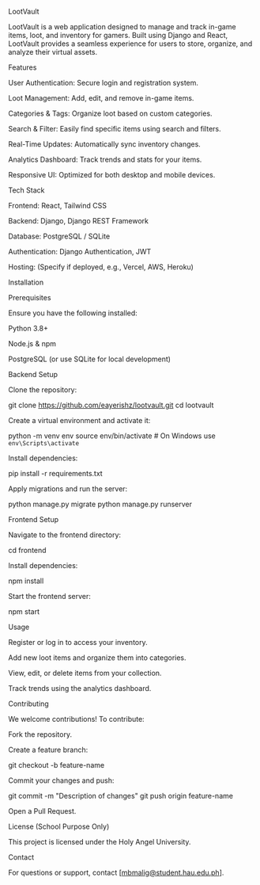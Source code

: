 LootVault

LootVault is a web application designed to manage and track in-game items, loot, and inventory for gamers. Built using Django and React, LootVault provides a seamless experience for users to store, organize, and analyze their virtual assets.

Features

User Authentication: Secure login and registration system.

Loot Management: Add, edit, and remove in-game items.

Categories & Tags: Organize loot based on custom categories.

Search & Filter: Easily find specific items using search and filters.

Real-Time Updates: Automatically sync inventory changes.

Analytics Dashboard: Track trends and stats for your items.

Responsive UI: Optimized for both desktop and mobile devices.

Tech Stack

Frontend: React, Tailwind CSS

Backend: Django, Django REST Framework

Database: PostgreSQL / SQLite

Authentication: Django Authentication, JWT

Hosting: (Specify if deployed, e.g., Vercel, AWS, Heroku)

Installation

Prerequisites

Ensure you have the following installed:

Python 3.8+

Node.js & npm

PostgreSQL (or use SQLite for local development)

Backend Setup

Clone the repository:

git clone https://github.com/eayerishz/lootvault.git
cd lootvault

Create a virtual environment and activate it:

python -m venv env
source env/bin/activate  # On Windows use `env\Scripts\activate`

Install dependencies:

pip install -r requirements.txt

Apply migrations and run the server:

python manage.py migrate
python manage.py runserver

Frontend Setup

Navigate to the frontend directory:

cd frontend

Install dependencies:

npm install

Start the frontend server:

npm start

Usage

Register or log in to access your inventory.

Add new loot items and organize them into categories.

View, edit, or delete items from your collection.

Track trends using the analytics dashboard.

Contributing

We welcome contributions! To contribute:

Fork the repository.

Create a feature branch:

git checkout -b feature-name

Commit your changes and push:

git commit -m "Description of changes"
git push origin feature-name

Open a Pull Request.

License (School Purpose Only)

This project is licensed under the Holy Angel University.

Contact

For questions or support, contact [mbmalig@student.hau.edu.ph].

